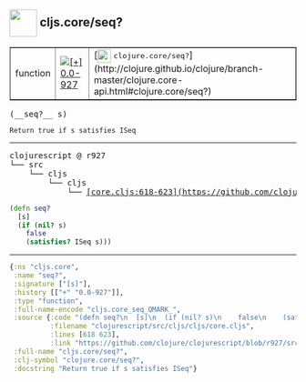 ## <img width="48px" valign="middle" src="http://i.imgur.com/Hi20huC.png"> cljs.core/seq?

 <table border="1">
<tr>
<td>function</td>
<td><a href="https://github.com/cljsinfo/api-refs/tree/0.0-927"><img valign="middle" alt="[+] 0.0-927" src="https://img.shields.io/badge/+-0.0--927-lightgrey.svg"></a> </td>
<td>
[<img height="24px" valign="middle" src="http://i.imgur.com/1GjPKvB.png"> <samp>clojure.core/seq?</samp>](http://clojure.github.io/clojure/branch-master/clojure.core-api.html#clojure.core/seq?)
</td>
</tr>
</table>

 <samp>
(__seq?__ s)<br>
</samp>

```
Return true if s satisfies ISeq
```

---

 <pre>
clojurescript @ r927
└── src
    └── cljs
        └── cljs
            └── <ins>[core.cljs:618-623](https://github.com/clojure/clojurescript/blob/r927/src/cljs/cljs/core.cljs#L618-L623)</ins>
</pre>

```clj
(defn seq?
  [s]
  (if (nil? s)
    false
    (satisfies? ISeq s)))
```


---

```clj
{:ns "cljs.core",
 :name "seq?",
 :signature ["[s]"],
 :history [["+" "0.0-927"]],
 :type "function",
 :full-name-encode "cljs.core_seq_QMARK_",
 :source {:code "(defn seq?\n  [s]\n  (if (nil? s)\n    false\n    (satisfies? ISeq s)))",
          :filename "clojurescript/src/cljs/cljs/core.cljs",
          :lines [618 623],
          :link "https://github.com/clojure/clojurescript/blob/r927/src/cljs/cljs/core.cljs#L618-L623"},
 :full-name "cljs.core/seq?",
 :clj-symbol "clojure.core/seq?",
 :docstring "Return true if s satisfies ISeq"}

```
